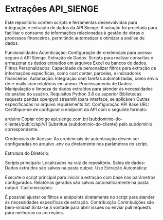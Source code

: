 # Extraçôes API_SIENGE

Este repositório contém scripts e ferramentas desenvolvidos para integração e extração de dados da API Sienge. A solução foi projetada para facilitar o consumo de informações relacionadas à gestão de obras e processos financeiros, permitindo automatizar e otimizar a análise de dados.

Funcionalidades
Autenticação: Configuração de credenciais para acesso seguro à API Sienge.
Extração de Dados: Scripts para realizar consultas e armazenar os dados extraídos em arquivos Excel ou bancos de dados.
Filtros Personalizados: Capacidade de personalizar filtros para extração de informações específicas, como cost center, parcelas, e indicadores financeiros.
Automação: Integração com tarefas automatizadas, como envio de e-mails com relatórios em anexo.
Processamento de Dados: Manipulação e limpeza de dados extraídos para atender às necessidades de análise do usuário.
Requisitos
Python 3.8 ou superior
Bibliotecas:
requests
pandas
openpyxl
streamlit (para interface, se aplicável)
Outras especificadas no arquivo requirements.txt.
Configuração
API Base URL: Certifique-se de configurar o endpoint da API com o seguinte formato:

arduino
Copiar código
api.sienge.com.br/{subdominio-do-cliente}/public/api/v1
Substitua {subdominio-do-cliente} pelo subdomínio correspondente.

Credenciais de Acesso: As credenciais de autenticação devem ser configuradas no arquivo .env ou diretamente nos parâmetros do script.

Estrutura do Diretório:

Scripts principais: Localizados na raiz do repositório.
Saída de dados: Dados extraídos são salvos na pasta output.
Uso
Extração Automática:

Execute o script principal para iniciar a extração com base nos parâmetros configurados.
Relatórios gerados são salvos automaticamente na pasta output.
Customizações:

É possível ajustar os filtros e endpoints diretamente no script para atender às necessidades específicas de extração.
Contribuição
Contribuições são bem-vindas! Sinta-se à vontade para abrir issues ou enviar pull requests para melhorias ou correções.
